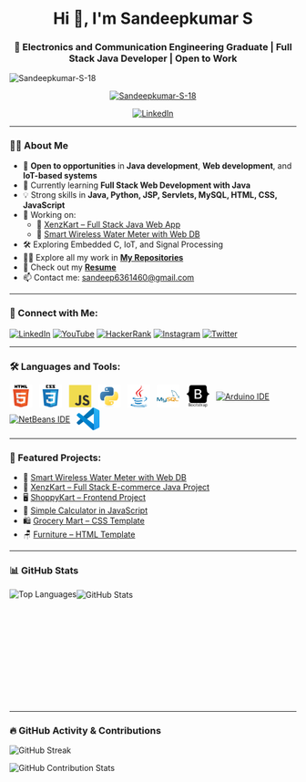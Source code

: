 <h1 align="center">Hi 👋, I'm Sandeepkumar S</h1> 

<h3 align="center">🚀 Electronics and Communication Engineering Graduate | Full Stack Java Developer | Open to Work</h3>

<p align="left"> 
  <img src="https://komarev.com/ghpvc/?username=Sandeepkumar-S-18&label=Profile%20views&color=0e75b6&style=flat" alt="Sandeepkumar-S-18" /> 
</p>

<p align="center"> 
  <a href="https://github.com/ryo-ma/github-profile-trophy"><img src="https://github-profile-trophy.vercel.app/?username=Sandeepkumar-S-18" alt="Sandeepkumar-S-18" /></a> 
</p>

<p align="center">
  <a href="https://linkedin.com/in/sandeepku-s" target="blank"><img src="https://img.shields.io/badge/LinkedIn-Connect-blue?style=for-the-badge&logo=linkedin" alt="LinkedIn" /></a>
</p>

---

### 👨‍💻 About Me  
- 🎯 **Open to opportunities** in **Java development**, **Web development**, and **IoT-based systems**
- 🌱 Currently learning **Full Stack Web Development with Java**
- 💡 Strong skills in **Java, Python, JSP, Servlets, MySQL, HTML, CSS, JavaScript**
- 🔭 Working on:
  - 🔹 [XenzKart – Full Stack Java Web App](https://github.com/Sandeepkumar-S-18/XenzKart--Full-stack-project)
  - 🔹 [Smart Wireless Water Meter with Web DB](https://github.com/Sandeepkumar-S-18/Smart_wireless_water_meter_with_Web_DB)
- 🛠️ Exploring Embedded C, IoT, and Signal Processing
- 👨‍💻 Explore all my work in **[My Repositories](https://github.com/Sandeepkumar-S-18?tab=repositories)**
- 📄 Check out my **[Resume](Images/Sandeep_Resume.pdf)**  
- 📫 Contact me: [sandeep6361460@gmail.com](mailto:sandeep6361460@gmail.com)

---

### 🔗 Connect with Me:

<div align="left">
<a href="https://linkedin.com/in/sandeepku-s" target="blank"><img align="center" src="https://raw.githubusercontent.com/rahuldkjain/github-profile-readme-generator/master/src/images/icons/Social/linked-in-alt.svg" alt="LinkedIn" height="30" width="40" /></a>
<a href="https://www.youtube.com/@s_a_n_d_e_p___" target="blank"><img align="center" src="https://raw.githubusercontent.com/rahuldkjain/github-profile-readme-generator/master/src/images/icons/Social/youtube.svg" alt="YouTube" height="30" width="40" /></a>
<a href="https://www.hackerrank.com/profile/sandeep6361460" target="blank"><img align="center" src="https://raw.githubusercontent.com/rahuldkjain/github-profile-readme-generator/master/src/images/icons/Social/hackerrank.svg" alt="HackerRank" height="30" width="40" /></a>
<a href="https://instagram.com/s_a_n_d_e_p___" target="blank"><img align="center" src="https://raw.githubusercontent.com/rahuldkjain/github-profile-readme-generator/master/src/images/icons/Social/instagram.svg" alt="Instagram" height="30" width="40" /></a>
<a href="https://twitter.com/s_a_n_d_e_p___" target="blank"><img align="center" src="https://raw.githubusercontent.com/rahuldkjain/github-profile-readme-generator/master/src/images/icons/Social/twitter.svg" alt="Twitter" height="30" width="40" /></a>
</div>

---

### 🛠️ Languages and Tools:

<div align="left">
  <a href="#"><img align="center" src="https://raw.githubusercontent.com/devicons/devicon/master/icons/html5/html5-original-wordmark.svg" alt="HTML5" height="40" width="40" /></a>&nbsp;&nbsp;
  <a href="#"><img align="center" src="https://raw.githubusercontent.com/devicons/devicon/master/icons/css3/css3-original-wordmark.svg" alt="CSS3" height="40" width="40" /></a>&nbsp;&nbsp;
  <a href="#"><img align="center" src="https://raw.githubusercontent.com/devicons/devicon/master/icons/javascript/javascript-original.svg" alt="JavaScript" height="40" width="40" /></a>&nbsp;&nbsp;
  <a href="#"><img align="center" src="https://raw.githubusercontent.com/devicons/devicon/master/icons/python/python-original.svg" alt="Python" height="40" width="40" /></a>&nbsp;&nbsp;
  <a href="#"><img align="center" src="https://raw.githubusercontent.com/devicons/devicon/master/icons/java/java-original.svg" alt="Java" height="40" width="40" /></a>&nbsp;&nbsp;
  <a href="#"><img align="center" src="https://raw.githubusercontent.com/devicons/devicon/master/icons/mysql/mysql-original-wordmark.svg" alt="MySQL" height="40" width="40" /></a>&nbsp;&nbsp;
  <a href="#"><img align="center" src="Images/Bootstrap img.png" alt="Bootstrap" height="40" width="40" /></a>&nbsp;&nbsp;
  <a href="#"><img align="center" src="https://cdn.worldvectorlogo.com/logos/arduino-1.svg" alt="Arduino IDE" height="40" width="40" /></a>&nbsp;&nbsp;
  <a href="#"><img align="center" src="https://upload.wikimedia.org/wikipedia/commons/9/98/Apache_NetBeans_Logo.svg" alt="NetBeans IDE" height="40" width="40" /></a>&nbsp;&nbsp;
  <a href="#"><img align="center" src="https://raw.githubusercontent.com/devicons/devicon/master/icons/vscode/vscode-original.svg" alt="Visual Studio Code" height="40" width="40" /></a>
</div>

---

### 🌟 Featured Projects:

- 🔧 [Smart Wireless Water Meter with Web DB](https://github.com/Sandeepkumar-S-18/Smart_wireless_water_meter_with_Web_DB)
- 🛒 [XenzKart – Full Stack E-commerce Java Project](https://github.com/Sandeepkumar-S-18/XenzKart--Full-stack-project)
- 🖥️ [ShoppyKart – Frontend Project](https://github.com/Sandeepkumar-S-18/ShoppyKart-template)
- 🧮 [Simple Calculator in JavaScript](https://github.com/Sandeepkumar-S-18/Calculator)
- 🛍️ [Grocery Mart – CSS Template](https://github.com/Sandeepkumar-S-18/Grocery_Mart___CSS-Template)
- 🪑 [Furniture – HTML Template](https://github.com/Sandeepkumar-S-18/HTML-Furniture_templete)

---

### 📊 GitHub Stats

<p>
  <img align="left" src="https://github-readme-stats-sigma-five.vercel.app/api/top-langs?username=Sandeepkumar-S-18&show_icons=true&locale=en&layout=compact&cache_seconds=3600" alt="Top Languages" height="200" />
</p>

<p>
  <img align="center" src="https://github-readme-stats-sigma-five.vercel.app/api?username=Sandeepkumar-S-18&show_icons=true&locale=en&cache_seconds=3600" alt="GitHub Stats" height="200" />
</p>

<div style="clear: both;"></div>

---

### 🔥 GitHub Activity & Contributions

<p>
  <img src="https://nirzak-streak-stats.vercel.app/?user=Sandeepkumar-S-18&theme=default_repocard&hide_border=false" alt="GitHub Streak" />
</p>

<p>
  <img src="https://github-contributor-stats.vercel.app/api?username=Sandeepkumar-S-18&limit=5&theme=dark&combine_all_yearly_contributions=true" alt="GitHub Contribution Stats" />
</p>

